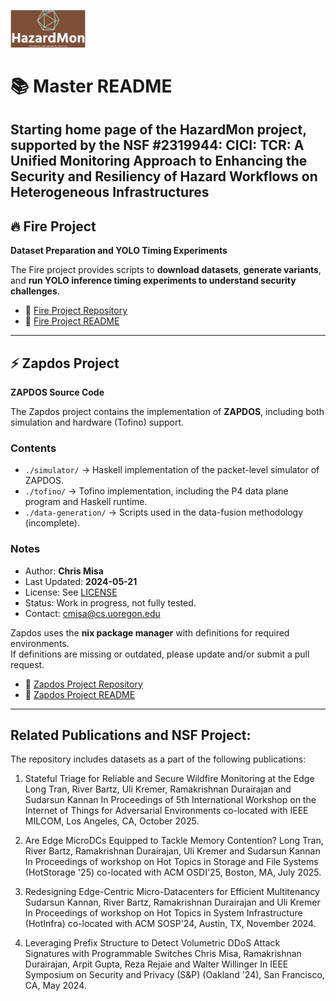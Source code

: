 <p align="left">
  <img src="HazardMon-logo.png" alt="Fire Project Logo" width="120" style="margin-right:80px;"/>
</p>


# 📚 Master README

Starting home page of the HazardMon project, supported by the NSF #2319944: CICI: TCR: A Unified Monitoring Approach to Enhancing the Security and Resiliency of Hazard Workflows on Heterogeneous Infrastructures
---

## 🔥 Fire Project

**Dataset Preparation and YOLO Timing Experiments**

The Fire project provides scripts to **download datasets**, **generate variants**, and **run YOLO inference timing experiments to understand security challenges**.  

- 📂 [Fire Project Repository](./fire)  
- 📖 [Fire Project README](./fire/README.md)

---

## ⚡ Zapdos Project

**ZAPDOS Source Code**

The Zapdos project contains the implementation of **ZAPDOS**, including both simulation and hardware (Tofino) support.  

### Contents
- `./simulator/` → Haskell implementation of the packet-level simulator of ZAPDOS.  
- `./tofino/` → Tofino implementation, including the P4 data plane program and Haskell runtime.  
- `./data-generation/` → Scripts used in the data-fusion methodology (incomplete).  

### Notes
- Author: **Chris Misa**  
- Last Updated: **2024-05-21**  
- License: See [LICENSE](./zapdos/LICENSE)  
- Status: Work in progress, not fully tested.  
- Contact: [cmisa@cs.uoregon.edu](mailto:cmisa@cs.uoregon.edu)  

Zapdos uses the **nix package manager** with definitions for required environments.  
If definitions are missing or outdated, please update and/or submit a pull request.  

- 📂 [Zapdos Project Repository](./zapdos)  
- 📖 [Zapdos Project README](./zapdos/README.md)

---


## Related Publications and NSF Project:
The repository includes datasets as a part of the following publications:

1. Stateful Triage for Reliable and Secure Wildfire Monitoring at the Edge
Long Tran, River Bartz, Uli Kremer, Ramakrishnan Durairajan and Sudarsun Kannan
In Proceedings of 5th International Workshop on the Internet of Things for Adversarial Environments
co-located with IEEE MILCOM, Los Angeles, CA, October 2025.

2. Are Edge MicroDCs Equipped to Tackle Memory Contention?
Long Tran, River Bartz, Ramakrishnan Durairajan, Uli Kremer and Sudarsun Kannan
In Proceedings of workshop on Hot Topics in Storage and File Systems (HotStorage '25)
co-located with ACM OSDI'25, Boston, MA, July 2025.

3. Redesigning Edge-Centric Micro-Datacenters for Efficient Multitenancy
Sudarsun Kannan, River Bartz, Ramakrishnan Durairajan and Uli Kremer
In Proceedings of workshop on Hot Topics in System Infrastructure (HotInfra)
co-located with ACM SOSP'24, Austin, TX, November 2024.

4. Leveraging Prefix Structure to Detect Volumetric DDoS Attack Signatures with Programmable Switches
Chris Misa, Ramakrishnan Durairajan, Arpit Gupta, Reza Rejaie and Walter Willinger
In IEEE Symposium on Security and Privacy (S&P) (Oakland '24), San Francisco, CA, May 2024.





